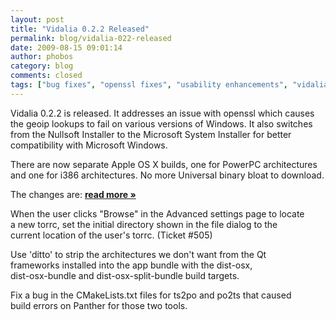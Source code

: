 ```yaml
---
layout: post
title: "Vidalia 0.2.2 Released"
permalink: blog/vidalia-022-released
date: 2009-08-15 09:01:14
author: phobos
category: blog
comments: closed
tags: ["bug fixes", "openssl fixes", "usability enhancements", "vidalia releases"]
---
```


Vidalia 0.2.2 is released. It addresses an issue with openssl which causes the geoip lookups to fail on various versions of Windows. It also switches from the Nullsoft Installer to the Microsoft System Installer for better compatibility with Microsoft Windows.

There are now separate Apple OS X builds, one for PowerPC architectures and one for i386 architectures. No more Universal binary bloat to download.

The changes are: [**read more »**](https://blog.torproject.org/blog/vidalia-022-released)

When the user clicks "Browse" in the Advanced settings page to locate  
 a new torrc, set the initial directory shown in the file dialog to the  
 current location of the user's torrc. (Ticket \#505)

Use 'ditto' to strip the architectures we don't want from the Qt  
 frameworks installed into the app bundle with the dist-osx,  
 dist-osx-bundle and dist-osx-split-bundle build targets.

Fix a bug in the CMakeLists.txt files for ts2po and po2ts that caused  
 build errors on Panther for those two tools.
